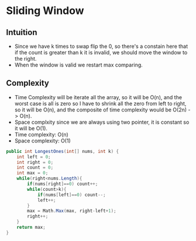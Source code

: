 # Sliding Window

## Intuition

- Since we have k times to swap flip the 0, so there's a constain here that if the count is greater than k it is invalid, we should move the window to the right.
- When the window is valid we restart max comparing.

## Complexity

- Time Complexity will be iterate all the array, so it will be O(n), and the worst case is all is zero so I have to shrink all the zero from left to right, so it will be O(n), and the composite of time complexity would be O(2n) -> O(n).
- Space complxity since we are always using two pointer, it is constant so it will be O(1).
- Time complexity: O(n)
- Space complexity: O(1)

```csharp
public int LongestOnes(int[] nums, int k) {
    int left = 0;
    int right = 0;
    int count = 0;
    int max = 0;
    while(right<nums.Length){
        if(nums[right]==0) count++;
        while(count>k){
            if(nums[left]==0) count--;
            left++;
        }
        max = Math.Max(max, right-left+1);
        right++;
    }
    return max;
}
